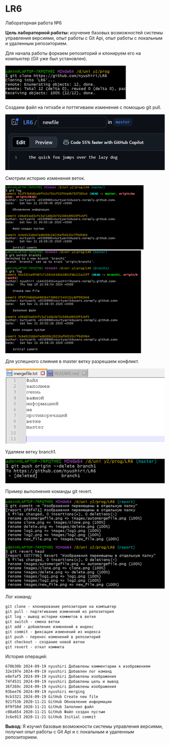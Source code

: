 # LR6
Лабораторная работа №6

**Цель лабораторной работы:** изучение базовых возможностей системы управления версиями, опыт работы с Git Api, опыт работы с локальным и удаленным репозиторием. 

Для начала работы форкаем репозиторий и клонируем его на компьютер (Git уже был установлен).

![Скриншот клонирования репозитория](img/clone.png)

Создаем файл на гитхабе и поттягиваем изменения с помощью git pull.

![Скриншот создания файла на гитхабе](img/new_file.png)

Смотрим историю изменения веток.

![Скриншот истории изменений ветки master](img/log1.png)
![Скриншот истории изменений ветки branch1](img/log2.png)

Для успешного слияния в master ветку разрешаем конфликт.

![Скриншот измененного файла с конфликтом](img/automergefile.png)

Удаляем ветку branch1.

![Скриншот удаления ветки branch1](img/delete.png)

Пример выполнения команды git revert.

![Скриншот работы команды git revert](img/revert.png)

Лог команд:
```
git clone - клонирование репозитория на компьютер
git pull - подтягивание изменений из репозитория
git log - вывод истории коммитов в ветке
git switch - смена ветки
git add - добавление изменений в индекс
git commit - фиксация изменений из индекса
git push - перенос изменений в репозиторий 
git checkout - создание новой ветки
git revert - откат коммита
```

История операций:
```
670b30b 2024-09-19 nyushiri Добавлены комментарии к изображениям
32e197e 2024-09-19 nyushiri Добавлен лог команд
e0efaf5 2024-09-19 nyushiri Добавлены изображения
74f4531 2024-09-19 nyushiri Добавлены цель и вывод
36f269c 2024-09-19 nyushiri Добавлены изображения
93bee76 2024-09-19 nyushiri merging
9cb3321 2024-09-19 GitHub Create new file
921f53b 2020-11-21 GitHub Обновление информации
0f9f50d 2020-11-21 GitHub Заполнил файл
c08a654 2020-11-21 GitHub Файл создан пустым
3c6e913 2020-11-21 GitHub Initial commit
```

**Вывод:** Я изучил базовые возможности системы управления версиями, получил опыт работы с Git Api и с локальным и удаленным репозиторием.	
